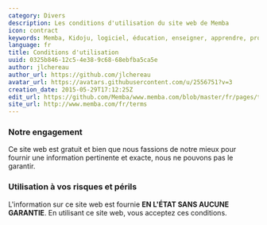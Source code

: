 ```yaml
---
category: Divers
description: Les conditions d'utilisation du site web de Memba
icon: contract
keywords: Memba, Kidoju, logiciel, éducation, enseigner, apprendre, professeur, étudiant, connaissance, exercice, test, quiz, blog, article, documentation
language: fr
title: Conditions d'utilisation
uuid: 0325b846-12c5-4e38-9c68-68ebfba5ca5e
author: jlchereau
author_url: https://github.com/jlchereau
avatar_url: https://avatars.githubusercontent.com/u/2556751?v=3
creation_date: 2015-05-29T17:12:25Z
edit_url: https://github.com/Memba/www.memba.com/blob/master/fr/pages/terms.md
site_url: http://www.memba.com/fr/terms
---
```

### Notre engagement

Ce site web est gratuit et bien que nous fassions de notre mieux pour fournir une information pertinente et exacte, nous ne pouvons pas le garantir.

### Utilisation à vos risques et périls

L'information sur ce site web est fournie **EN L'ÉTAT SANS AUCUNE GARANTIE**. En utilisant ce site web, vous acceptez ces conditions.

